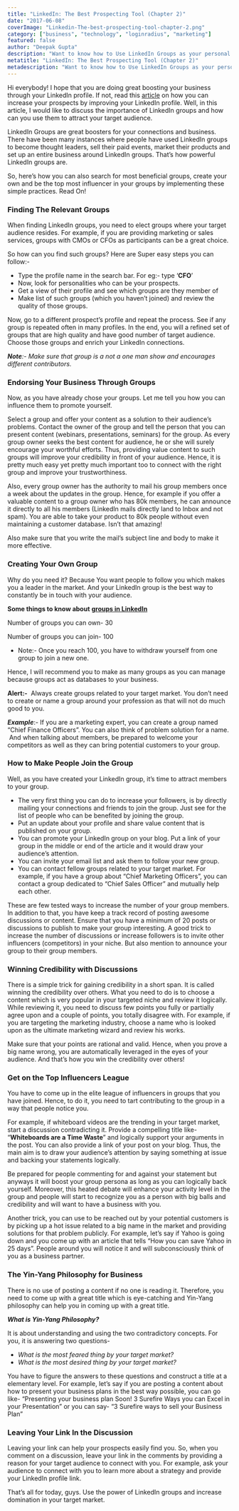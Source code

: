 ```yaml
---
title: "LinkedIn: The Best Prospecting Tool (Chapter 2)"
date: "2017-06-08"
coverImage: "Linkedin-The-best-prospecting-tool-chapter-2.png"
category: ["business", "technology", "loginradius", "marketing"]
featured: false 
author: "Deepak Gupta"
description: "Want to know how to Use LinkedIn Groups as your personal customer database. Cling to the second installment of LinkedIn: The Best Prospecting Tool."
metatitle: "LinkedIn: The Best Prospecting Tool (Chapter 2)"
metadescription: "Want to know how to Use LinkedIn Groups as your personal customer database. Cling to the second installment of LinkedIn: The Best Prospecting Tool."
---
```


Hi everybody! I hope that you are doing great boosting your business through your LinkedIn profile. If not, read this [article](https://www.loginradius.com/blog/fuel/2017/05/linkedin-best-prospecting-tool-chapter-1/) on how you can increase your prospects by improving your LinkedIn profile. Well, in this article, I would like to discuss the importance of LinkedIn groups and how can you use them to attract your target audience. 

LinkedIn Groups are great boosters for your connections and business. There have been many instances where people have used LinkedIn groups to become thought leaders, sell their paid events, market their products and set up an entire business around LinkedIn groups. That’s how powerful LinkedIn groups are.

So, here’s how you can also search for most beneficial groups, create your own and be the top most influencer in your groups by implementing these simple practices. Read On!

### **Finding The Relevant Groups**

When finding LinkedIn groups, you need to elect groups where your target audience resides. For example, if you are providing marketing or sales services, groups with CMOs or CFOs as participants can be a great choice.

So how can you find such groups? Here are Super easy steps you can follow:-

- Type the profile name in the search bar. For eg:- type ‘**CFO**’
- Now, look for personalities who can be your prospects.
- Get a view of their profile and see which groups are they member of
- Make list of such groups (which you haven’t joined) and review the quality of those groups.

Now, go to a different prospect’s profile and repeat the process. See if any group is repeated often in many profiles. In the end, you will a refined set of groups that are high quality and have good number of target audience. Choose those groups and enrich your LinkedIn connections.

**_Note_**_:- Make sure that group is a not a one man show and encourages different contributors._

### **Endorsing Your Business Through Groups**

Now, as you have already chose your groups. Let me tell you how you can influence them to promote yourself.

Select a group and offer your content as a solution to their audience’s problems. Contact the owner of the group and tell the person that you can present content (webinars, presentations, seminars) for the group. As every group owner seeks the best content for audience, he or she will surely encourage your worthful efforts. Thus, providing value content to such groups will improve your credibility in front of your audience. Hence, it is pretty much easy yet pretty much important too to connect with the right group and improve your trustworthiness.

Also, every group owner has the authority to mail his group members once a week about the updates in the group. Hence, for example if you offer a valuable content to a group owner who has 80k members, he can announce it directly to all his members (LinkedIn mails directly land to Inbox and not spam). You are able to take your product to 80k people without even maintaining a customer database. Isn’t that amazing!

Also make sure that you write the mail’s subject line and body to make it more effective.

### **Creating Your Own Group**

Why do you need it? Because You want people to follow you which makes you a leader in the market. And your LinkedIn group is the best way to constantly be in touch with your audience.

**Some things to know about** [**groups in LinkedIn**](https://www.linkedin.com/help/linkedin/answer/190/general-limits-for-linkedin-groups?lang=en)

Number of groups you can own- 30

Number of groups you can join- 100

- Note:- Once you reach 100, you have to withdraw yourself from one group to join a new one.

Hence, I will recommend you to make as many groups as you can manage because groups act as databases to your business.

**Alert:-**  Always create groups related to your target market. You don’t need to create or name a group around your profession as that will not do much good to you.

**_Example_**:- If you are a marketing expert, you can create a group named “Chief Finance Officers”. You can also think of problem solution for a name.  And when talking about members, be prepared to welcome your competitors as well as they can bring potential customers to your group. 

### **How to Make People Join the Group**

Well, as you have created your LinkedIn group, it’s time to attract members to your group.

- The very first thing you can do to increase your followers, is by directly mailing your connections and friends to join the group. Just see for the list of people who can be benefited by joining the group.
- Put an update about your profile and share value content that is published on your group. 
- You can promote your LinkedIn group on your blog. Put a link of your group in the middle or end of the article and it would draw your audience’s attention.
- You can invite your email list and ask them to follow your new group.
- You can contact fellow groups related to your target market. For example, if you have a group about “Chief Marketing Officers”, you can contact a group dedicated to “Chief Sales Officer” and mutually help each other.

These are few tested ways to increase the number of your group members. In addition to that, you have keep a track record of posting awesome discussions or content. Ensure that you have a minimum of 20 posts or discussions to publish to make your group interesting. A good trick to increase the number of discussions or increase followers is to invite other influencers (competitors) in your niche. But also mention to announce your group to their group members.

### **Winning Credibility with Discussions**

There is a simple trick for gaining credibility in a short span. It is called winning the credibility over others. What you need to do is to choose a content which is very popular in your targeted niche and review it logically. While reviewing it, you need to discuss few points you fully or partially agree upon and a couple of points, you totally disagree with. For example, if you are targeting the marketing industry, choose a name who is looked upon as the ultimate marketing wizard and review his works. 

Make sure that your points are rational and valid. Hence, when you prove a big name wrong, you are automatically leveraged in the eyes of your audience. And that’s how you win the credibility over others!

### **Get on the Top Influencers League** 

You have to come up in the elite league of influencers in groups that you have joined. Hence, to do it, you need to tart contributing to the group in a way that people notice you.

For example, if whiteboard videos are the trending in your target market, start a discussion contradicting it. Provide a compelling title like- “**Whiteboards are a Time Waste**” and logically support your arguments in the post. You can also provide a link of your post on your blog. Thus, the main aim is to draw your audience’s attention by saying something at issue and backing your statements logically.

Be prepared for people commenting for and against your statement but anyways it will boost your group persona as long as you can logically back yourself. Moreover, this heated debate will enhance your activity level in the group and people will start to recognize you as a person with big balls and credibility and will want to have a business with you.

Another trick, you can use to be reached out by your potential customers is by picking up a hot issue related to a big name in the market and providing solutions for that problem publicly. For example, let’s say if Yahoo is going down and you come up with an article that tells “How you can save Yahoo in 25 days”. People around you will notice it and will subconsciously think of you as a business partner.

### **The Yin-Yang Philosophy for Business**

There is no use of posting a content if no one is reading it. Therefore, you need to come up with a great title which is eye-catching and Yin-Yang philosophy can help you in coming up with a great title.

**_What is Yin-Yang Philosophy?_**

It is about understanding and using the two contradictory concepts. For you, it is answering two questions-

- _What is the most feared thing by your target market?_
- _What is the most desired thing by your target market?_

You have to figure the answers to these questions and construct a title at a elementary level. For example, let’s say if you are posting a content about how to present your business plans in the best way possible, you can go like- “Presenting your business plan Soon! 3 Surefire Ways you can Excel in your Presentation” or you can say- “3 Surefire ways to sell your Business Plan”

### **Leaving Your Link In the Discussion**

Leaving your link can help your prospects easily find you. So, when you comment on a discussion, leave your link in the comments by providing a reason for your target audience to connect with you. For example, ask your audience to connect with you to learn more about a strategy and provide your LinkedIn profile link.

That’s all for today, guys. Use the power of LinkedIn groups and increase domination in your target market.
